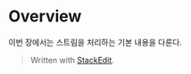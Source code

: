 # Overview

이번 장에서는 스트림을 처리하는 기본 내용을 다룬다.


> Written with [StackEdit](https://stackedit.io/).
<!--stackedit_data:
eyJoaXN0b3J5IjpbLTIwMTYyMjMyNjgsNzMwOTk4MTE2XX0=
-->